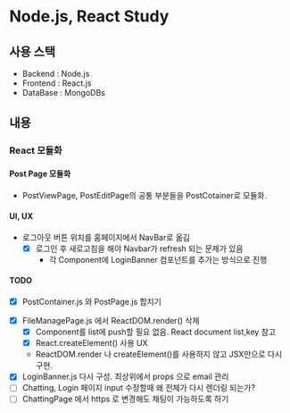 # Node.js, React Study

## 사용 스택 
*	Backend : Node.js
* 	Frontend : React.js  
* 	DataBase : MongoDBs

## 내용

### React 모듈화
#### Post Page 모듈화
*	PostViewPage, PostEditPage의 공통 부분들을 PostCotainer로 모듈화.
#### UI, UX
*	로그아웃 버튼 위치를 홈페이지에서 NavBar로 옮김
	- [x] 로그인 후 새로고침을 해야 Navbar가 refresh 되는 문제가 있음
		- 각 Component에 LoginBanner 컴포넌트를 추가는 방식으로 진행
#### TODO
 
*	[x] PostContainer.js 와 PostPage.js 합치기
-	[x] FileManagePage.js 에서 ReactDOM.render() 삭제
	-	[x] Component를 list에 push할 필요 없음. React document list,key 참고
	-	[x] React.createElement() 사용 UX
	-	ReactDOM.render 나 createElement()를 사용하지 않고 JSX만으로 다시 구현. 
-	[x] LoginBanner.js 다시 구성. 최상위에서 props 으로 email 관리
-   [ ] Chatting, Login 페이지 input 수정할때 왜 전체가 다시 렌더링 되는가?
-	[ ] ChattingPage 에서 https 로 변경해도 채팅이 가능하도록 하기